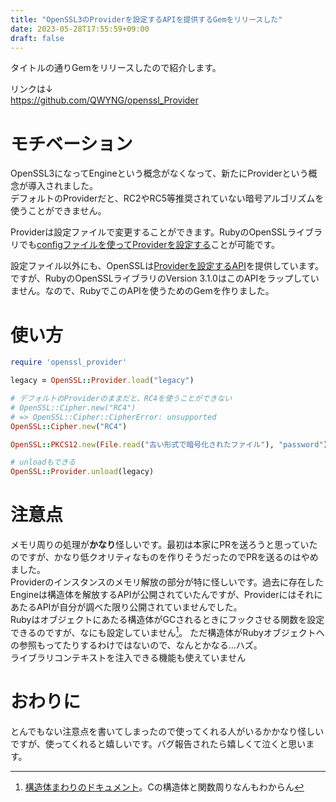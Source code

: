 ```yaml
---
title: "OpenSSL3のProviderを設定するAPIを提供するGemをリリースした"
date: 2023-05-28T17:55:59+09:00
draft: false
---
```


タイトルの通りGemをリリースしたので紹介します。

リンクは↓  
https://github.com/QWYNG/openssl_Provider


# モチベーション
OpenSSL3になってEngineという概念がなくなって、新たにProviderという概念が導入されました。  
デフォルトのProviderだと、RC2やRC5等推奨されていない暗号アルゴリズムを使うことができません。

Providerは設定ファイルで変更することができます。RubyのOpenSSLライブラリでも[configファイルを使ってProviderを設定する](https://docs.ruby-lang.org/en/3.2/OpenSSL/Config.html#method-c-load)ことが可能です。

設定ファイル以外にも、OpenSSLは[Providerを設定するAPI](https://www.openssl.org/docs/man3.0/man3/OSSL_PROVIDER.html
)を提供しています。  
ですが、RubyのOpenSSLライブラリのVersion 3.1.0はこのAPIをラップしていません。なので、RubyでこのAPIを使うためのGemを作りました。

# 使い方

```ruby
require 'openssl_provider'

legacy = OpenSSL::Provider.load("legacy")

# デフォルトのProviderのままだと、RC4を使うことができない
# OpenSSL::Cipher.new("RC4")
# => OpenSSL::Cipher::CipherError: unsupported
OpenSSL::Cipher.new("RC4")

OpenSSL::PKCS12.new(File.read("古い形式で暗号化されたファイル"), "password")

# unloadもできる
OpenSSL::Provider.unload(legacy)
```

# 注意点
メモリ周りの処理が**かなり**怪しいです。最初は本家にPRを送ろうと思っていたのですが、かなり低クオリティなものを作りそうだったのでPRを送るのはやめました。  
Providerのインスタンスのメモリ解放の部分が特に怪しいです。過去に存在したEngineは構造体を解放するAPIが公開されていたんですが、ProviderにはそれにあたるAPIが自分が調べた限り公開されていませんでした。  
Rubyはオブジェクトにあたる構造体がGCされるときにフックさせる関数を設定できるのですが、なにも設定していません[^1]。
ただ構造体がRubyオブジェクトへの参照もってたりするわけではないので、なんとかなる...ハズ。  
ライブラリコンテキストを注入できる機能も使えていません

# おわりに
とんでもない注意点を書いてしまったので使ってくれる人がいるかかなり怪しいですが、使ってくれると嬉しいです。バグ報告されたら嬉しくて泣くと思います。


[^1]: [構造体まわりのドキュメント](https://docs.ruby-lang.org/en/master/extension_ja_rdoc.html#label-E6-A7-8B-E9-80-A0-E4-BD-93-E3-81-8B-E3-82-89-E3-82-AA-E3-83-96-E3-82-B8-E3-82-A7-E3-82-AF-E3-83-88-E3-81-B8)。Cの構造体と関数周りなんもわからん
